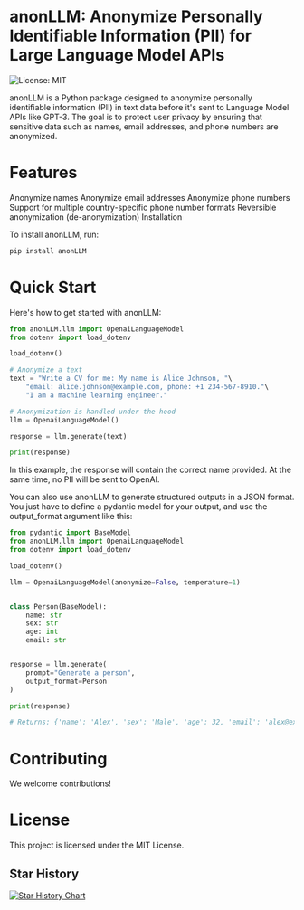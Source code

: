 # anonLLM: Anonymize Personally Identifiable Information (PII) for Large Language Model APIs

![License: MIT](https://img.shields.io/badge/License-MIT-yellow.svg)

anonLLM is a Python package designed to anonymize personally identifiable information (PII) in text data before it's sent to Language Model APIs like GPT-3. The goal is to protect user privacy by ensuring that sensitive data such as names, email addresses, and phone numbers are anonymized.

# Features

Anonymize names
Anonymize email addresses
Anonymize phone numbers
Support for multiple country-specific phone number formats
Reversible anonymization (de-anonymization)
Installation

To install anonLLM, run:

```bash
pip install anonLLM
```

# Quick Start

Here's how to get started with anonLLM:

```python
from anonLLM.llm import OpenaiLanguageModel
from dotenv import load_dotenv

load_dotenv()

# Anonymize a text
text = "Write a CV for me: My name is Alice Johnson, "\
    "email: alice.johnson@example.com, phone: +1 234-567-8910."\
    "I am a machine learning engineer."

# Anonymization is handled under the hood
llm = OpenaiLanguageModel()

response = llm.generate(text)

print(response)
```
In this example, the response will contain the correct name provided.
At the same time, no PII will be sent to OpenAI.

You can also use anonLLM to generate structured outputs in a JSON format.
You just have to define a pydantic model for your output, and use the output_format argument like this:

```python
from pydantic import BaseModel
from anonLLM.llm import OpenaiLanguageModel
from dotenv import load_dotenv

load_dotenv()

llm = OpenaiLanguageModel(anonymize=False, temperature=1)


class Person(BaseModel):
    name: str
    sex: str
    age: int
    email: str


response = llm.generate(
    prompt="Generate a person",
    output_format=Person
)

print(response)

# Returns: {'name': 'Alex', 'sex': 'Male', 'age': 32, 'email': 'alex@example.com'}

```



# Contributing

We welcome contributions!

# License

This project is licensed under the MIT License.

## Star History

[![Star History Chart](https://api.star-history.com/svg?repos=fsndzomga/anonLLM&type=Date)](https://star-history.com/#fsndzomga/anonLLM&Date)

